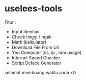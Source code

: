 # uselees-tools

Fitur :
- Input Identias
- Check tinggi / ngak
- Math (kalkulator)
- Download File From Url
- You Computer (os, ip , ram usage)
- Internet Speed Checker 
- Script Deface Generator

selamat membuang waktu anda xD
